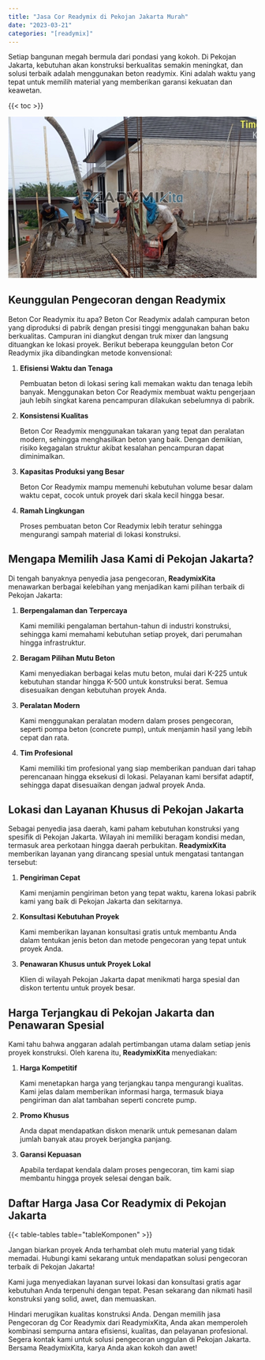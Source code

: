 ```yaml
---
title: "Jasa Cor Readymix di Pekojan Jakarta Murah"
date: "2023-03-21"
categories: "[readymix]"
---
```


Setiap bangunan megah bermula dari pondasi yang kokoh. Di Pekojan Jakarta, kebutuhan akan konstruksi berkualitas semakin meningkat, dan solusi terbaik adalah menggunakan beton readymix. Kini adalah waktu yang tepat untuk memilih material yang memberikan garansi kekuatan dan keawetan.

{{< toc >}}

![Jasa Cor Readymix di Pekojan Jakarta Murah](/images/readymix/cor-readymix-23.jpg)

## Keunggulan Pengecoran dengan Readymix

Beton Cor Readymix itu apa? Beton Cor Readymix adalah campuran beton yang diproduksi di pabrik dengan presisi tinggi menggunakan bahan baku berkualitas. Campuran ini diangkut dengan truk mixer dan langsung dituangkan ke lokasi proyek. Berikut beberapa keunggulan beton Cor Readymix jika dibandingkan metode konvensional:

1. **Efisiensi Waktu dan Tenaga**

   Pembuatan beton di lokasi sering kali memakan waktu dan tenaga lebih banyak. Menggunakan beton Cor Readymix membuat waktu pengerjaan jauh lebih singkat karena pencampuran dilakukan sebelumnya di pabrik.

2. **Konsistensi Kualitas**

   Beton Cor Readymix menggunakan takaran yang tepat dan peralatan modern, sehingga menghasilkan beton yang baik. Dengan demikian, risiko kegagalan struktur akibat kesalahan pencampuran dapat diminimalkan.

3. **Kapasitas Produksi yang Besar**

   Beton Cor Readymix mampu memenuhi kebutuhan volume besar dalam waktu cepat, cocok untuk proyek dari skala kecil hingga besar.

4. **Ramah Lingkungan**

   Proses pembuatan beton Cor Readymix lebih teratur sehingga mengurangi sampah material di lokasi konstruksi.

## Mengapa Memilih Jasa Kami di Pekojan Jakarta?

Di tengah banyaknya penyedia jasa pengecoran, **ReadymixKita** menawarkan berbagai kelebihan yang menjadikan kami pilihan terbaik di Pekojan Jakarta:

1. **Berpengalaman dan Terpercaya**

   Kami memiliki pengalaman bertahun-tahun di industri konstruksi, sehingga kami memahami kebutuhan setiap proyek, dari perumahan hingga infrastruktur.

2. **Beragam Pilihan Mutu Beton**

   Kami menyediakan berbagai kelas mutu beton, mulai dari K-225 untuk kebutuhan standar hingga K-500 untuk konstruksi berat. Semua disesuaikan dengan kebutuhan proyek Anda.

3. **Peralatan Modern**

   Kami menggunakan peralatan modern dalam proses pengecoran, seperti pompa beton (concrete pump), untuk menjamin hasil yang lebih cepat dan rata.

4. **Tim Profesional**

   Kami memiliki tim profesional yang siap memberikan panduan dari tahap perencanaan hingga eksekusi di lokasi. Pelayanan kami bersifat adaptif, sehingga dapat disesuaikan dengan jadwal proyek Anda.

## Lokasi dan Layanan Khusus di Pekojan Jakarta

Sebagai penyedia jasa daerah, kami paham kebutuhan konstruksi yang spesifik di Pekojan Jakarta. Wilayah ini memiliki beragam kondisi medan, termasuk area perkotaan hingga daerah perbukitan. **ReadymixKita** memberikan layanan yang dirancang spesial untuk mengatasi tantangan tersebut:

1. **Pengiriman Cepat**

   Kami menjamin pengiriman beton yang tepat waktu, karena lokasi pabrik kami yang baik di Pekojan Jakarta dan sekitarnya.

2. **Konsultasi Kebutuhan Proyek**

   Kami memberikan layanan konsultasi gratis untuk membantu Anda dalam tentukan jenis beton dan metode pengecoran yang tepat untuk proyek Anda.

3. **Penawaran Khusus untuk Proyek Lokal**

   Klien di wilayah Pekojan Jakarta dapat menikmati harga spesial dan diskon tertentu untuk proyek besar.

## Harga Terjangkau di Pekojan Jakarta dan Penawaran Spesial

Kami tahu bahwa anggaran adalah pertimbangan utama dalam setiap jenis proyek konstruksi. Oleh karena itu, **ReadymixKita** menyediakan:

1. **Harga Kompetitif**

   Kami menetapkan harga yang terjangkau tanpa mengurangi kualitas. Kami jelas dalam memberikan informasi harga, termasuk biaya pengiriman dan alat tambahan seperti concrete pump.

2. **Promo Khusus**

   Anda dapat mendapatkan diskon menarik untuk pemesanan dalam jumlah banyak atau proyek berjangka panjang.

3. **Garansi Kepuasan**

   Apabila terdapat kendala dalam proses pengecoran, tim kami siap membantu hingga proyek selesai dengan baik.

## Daftar Harga Jasa Cor Readymix di Pekojan Jakarta

{{< table-tables table="tableKomponen" >}}

Jangan biarkan proyek Anda terhambat oleh mutu material yang tidak memadai. Hubungi kami sekarang untuk mendapatkan solusi pengecoran terbaik di Pekojan Jakarta!

Kami juga menyediakan layanan survei lokasi dan konsultasi gratis agar kebutuhan Anda terpenuhi dengan tepat. Pesan sekarang dan nikmati hasil konstruksi yang solid, awet, dan memuaskan.

Hindari merugikan kualitas konstruksi Anda. Dengan memilih jasa Pengecoran dg Cor Readymix dari ReadymixKita, Anda akan memperoleh kombinasi sempurna antara efisiensi, kualitas, dan pelayanan profesional. Segera kontak kami untuk solusi pengecoran unggulan di Pekojan Jakarta. Bersama ReadymixKita, karya Anda akan kokoh dan awet!